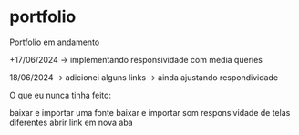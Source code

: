 # portfolio
 Portfolio em andamento



+17/06/2024
-> implementando responsividade com media queries 

18/06/2024
-> adicionei alguns links
-> ainda ajustando respondividade


O que eu nunca tinha feito:

baixar e importar uma fonte
baixar e importar som
responsividade de telas diferentes
abrir link em nova aba